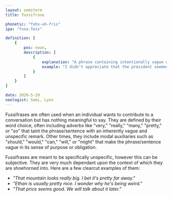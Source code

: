 ```yaml
---
layout: semiterm
title: fussifrase

phonetic: "fuhs-uh-fris"
ipa: "fʌsə.fʁɪs"

definition: [
	{
		pos: noun,
		description: [
			{
				explanation: "A phrase containing intentionally vague words and/or sentence structure for the purpose of making a very unspecific statement or observation.",
				example: "I didn't appreciate that the president seemed to only speak in fussifrases."
			}
		]
	}
]

date: 2020-5-29
neologist: Semi, Lynx
---
```


Fussifrases are often used when an individual wants to contribute to a conversation but has nothing meaningful to say. They are defined by their word choice, often including adverbs like "very," "really," "many," "pretty," or "so" that taint the phrase/sentence with an inherently vague and unspecific remark. Other times, they include modal auxiliaries such as "should," "would," "can," "will," or "might" that make the phrase/sentence vague in its sense of purpose or obligation.

Fussifrases are meant to be specifically unspecific, however this can be subjective. They are very much dependant upon the context of which they are shoehorned into. Here are a few clearcut examples of them:

* *"That mountain looks really big. I bet it's pretty far away."*
* *"Ethan is usually pretty nice. I wonder why he's being weird."*
* *"That price seems good. We will talk about it later."*

<style>
	em {color: var(--paragraph-grey);}
</style>